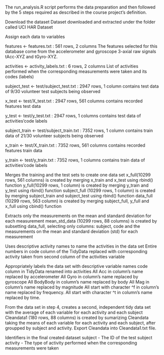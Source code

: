 The run_analysis.R script performs the data preparation and then followed by the 5 steps required as described in the course project’s definition.

Download the dataset
Dataset downloaded and extracted under the folder called UCI HAR Dataset

Assign each data to variables

features <- features.txt : 561 rows, 2 columns
The features selected for this database come from the accelerometer and gyroscope 3-axial raw signals tAcc-XYZ and tGyro-XYZ.

activities <- activity_labels.txt : 6 rows, 2 columns
List of activities performed when the corresponding measurements were taken and its codes (labels)

subject_test <- test/subject_test.txt : 2947 rows, 1 column
contains test data of 9/30 volunteer test subjects being observed

x_test <- test/X_test.txt : 2947 rows, 561 columns
contains recorded features test data

y_test <- test/y_test.txt : 2947 rows, 1 columns
contains test data of activities’code labels

subject_train <- test/subject_train.txt : 7352 rows, 1 column
contains train data of 21/30 volunteer subjects being observed

x_train <- test/X_train.txt : 7352 rows, 561 columns
contains recorded features train data

y_train <- test/y_train.txt : 7352 rows, 1 columns
contains train data of activities’code labels

Merges the training and the test sets to create one data set
x_full(10299 rows, 561 columns) is created by merging x_train and x_test using rbind() function
y_full(10299 rows, 1 column) is created by merging y_train and y_test using rbind() function
subject_full (10299 rows, 1 column) is created by merging subject_train and subject_test using rbind() function
data_full (10299 rows, 563 column) is created by merging subject_full, y_full and x_full using cbind() function

Extracts only the measurements on the mean and standard deviation for each measurement
mean_std_data (10299 rows, 88 columns) is created by subsetting data_full, selecting only columns: subject, code 
and the measurements on the mean and standard deviation (std) for each measurement

Uses descriptive activity names to name the activities in the data set
Entire numbers in code column of the TidyData replaced with corresponding activity taken from second column of the 
activities variable

Appropriately labels the data set with descriptive variable names
code column in TidyData renamed into activities
All Acc in column’s name replaced by accelerometer
All Gyro in column’s name replaced by gyroscope
All BodyBody in column’s name replaced by body
All Mag in column’s name replaced by magnitude
All start with character ^f in column’s name replaced by frequency.
All start with character ^t in column’s name replaced by time.

From the data set in step 4, creates a second, independent tidy data set with the average of each variable for each 
activity and each subject
Cleandata1 (180 rows, 88 columns) is created by sumarizing Cleandata taking the means of each variable for each activity
and each subject, after groupped by subject and activity.
Export Cleandata into Cleandata1.txt file.

Identifiers in the final created dataset
subject - The ID of the test subject
activity - The type of activity performed when the corresponding measurements were taken
